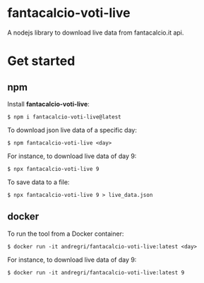 # fantacalcio-voti-live
A nodejs library to download live data from fantacalcio.it api.

# Get started

## npm
Install **fantacalcio-voti-live**:
```console
$ npm i fantacalcio-voti-live@latest
```

To download json live data of a specific day:
```console
$ npm fantacalcio-voti-live <day>
```

For instance, to download live data of day 9:
```console
$ npx fantacalcio-voti-live 9
```

To save data to a file:
```console
$ npx fantacalcio-voti-live 9 > live_data.json
```

## docker

To run the tool from a Docker container:
```console
$ docker run -it andregri/fantacalcio-voti-live:latest <day>
```

For instance, to download live data of day 9:
```console
$ docker run -it andregri/fantacalcio-voti-live:latest 9
```